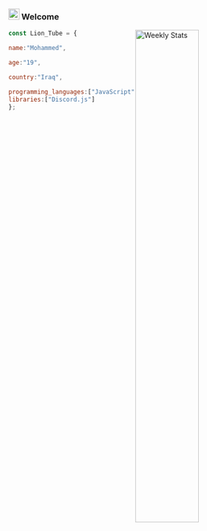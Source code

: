 ### <img src="https://github.com/darshanr27/darshanr27/blob/master/Assets/Hi.gif" width="22px"> Welcome
<a href="https://discord.com/users/81440962496172032" target="_blank">
        <img width="50%" align="right" alt="Weekly Stats" src="https://media.discordapp.net/attachments/1225122185484570735/1233789296608149545/Screenshot_2024-04-27_173533.png?ex=662e5f53&is=662d0dd3&hm=a29d6f34514d503e7ee7127fc3571ffdeffc517bde53e1f339112dd7cf35eafe&=&format=webp&quality=lossless">


```js
const Lion_Tube = {

name:"Mohammed",

age:"19",

country:"Iraq",

programming_languages:["JavaScript"],
libraries:["Discord.js"]
};
```
